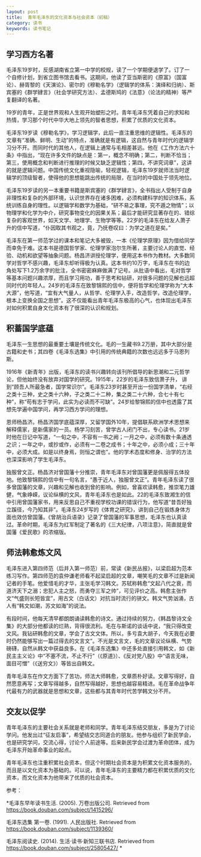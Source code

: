 ```yaml
---
layout: post
title:  青年毛泽东的文化资本与社会资本（初稿）
category: 读书
keywords: 读书笔记
---
```


## 学习西方名著 ##

毛泽东19岁时，反感湖南省立第一中学的校规，读了一个学期便退学了。订了一个自修计划，到省立图书馆去看书。这期间，他读了亚当斯密的《原富》（国富论）、赫胥黎的《天演论》、密尔的《穆勒名学》（逻辑学的体系：演绎和归纳）、斯宾塞的《群学肄言》（社会学研究方法）、孟德斯鸠的《法意》（论法的精神）等严复翻译的名著。

19岁的青年，正是世界观和人生观开始塑形之时。青年毛泽东凭着自己的求知和热情，学习那个时代中华大地上领先的智者思想，积累了优质的文化资本。

毛泽东19岁读《穆勒名学》，学习逻辑学，此后一直注重思维的逻辑性。毛泽东的文章有“准确、鲜明、生动”的特点，准确就是有逻辑，这自然与青年时代的逻辑学习分不开。而同时代的其他人，在逻辑上通常与毛相差甚远。他在《工作方法六十条》中指出，“现在许多文件的缺点是：第一，概念不明确；第二，判断不恰当；第三，使用概念和判断进行推理的时候又缺乏逻辑性；第四，不讲究词章”，这讲的就是逻辑问题。中国传统文化重视隐喻，轻视逻辑，毛泽东19岁就师法当时逻辑学的顶级智者，使得他的思想能跳出传统的局限，在当时的中国处于领先地位。

毛泽东19岁读的另一本重要书籍是斯宾塞的《群学肄言》，全书指出人受制于自身非理性和复杂的外部环境，认识世界存在诸多困难，必须构建科学的知识体系，系统训练自身的理性。以逻辑学和数学为基础，“研不易之事理，究不遁之物情”；以物理学和化学为中介，研究事物变化的因果关系；最后才能研究显著存在的、错综复杂的客观世界，如天文学、地理学、生物学等等。22岁的毛泽东在给友人萧子升的信中写道，“仆因取其书观之，竟，乃抚卷叹曰：为学之道在是矣。”

毛泽东在第一师范学过的课本和笔记大多被毁，一本《伦理学原理》因为借给同学而幸免于难。这本书是德国哲学家、伦理学家泡尔生所著，主要讨论人的直觉、经验、动机和欲望等抽象问题。杨昌济讲授伦理学，便用这本书作为教材。大多数同学对哲学不感兴趣，毛泽东却听得极为认真。这本书约10万字，毛泽东在书的边角处写下1.2万余字的批注，全书密密麻麻做满了记号。从批语中看出，毛对哲学等基本问题兴趣浓厚，而且学习用功，善于思考和钻研，对很多问题的见解也远超同时代的年轻人。24岁的毛泽东在致黎锦熙的信中，便将哲学和伦理学称为“大本大源”，他写道，“宜有大气量人，从哲学、伦理学入手，改造哲学，改造伦理学，根本上变换全国之思想”。这不仅能看出青年毛泽东极高的心气，也体现出毛泽东对如何积累自身文化资本有了很深的认识和规划。

## 积蓄国学底蕴 ##

毛泽东一生思想的最重要土壤是传统文化。毛的一生藏书9.2万册，其中大部分是古籍和史书；其四卷《毛泽东选集》中引用的传统典籍的次数也远远多于马恩列斯。

1916年《新青年》出版，毛泽东的读书兴趣转向该刊所倡导的新思潮和二元哲学论，但他始终没有放弃对国学的研究。1915年，22岁的毛泽东致信萧子升， 讲到“顾吾人所最急者，国学常识尔”。毛泽东23岁时甚至开出一份国学清单，“右经之类十三种，史之类十六种，子之类二十二种，集之类二十六种，合七十有七种”，称“苟有志于学问，此实为必读而不可缺”。24岁给黎锦熙的信中也透露了其想先学遍中国学问，再学习西方学问的理想。

恩师杨昌济。杨昌济国学底蕴深厚，又留学国外10年，提倡联系欧洲学术思想来解释儒家，是新儒家的一员。杨学习刻苦，曾学古人闭门不出，专心读书。21岁时他在日记中写道，“一旬之中，不容有一书之阙；一月之中，必须有数十条通透之识；一年之中，或抄或作，必须有一二卷之成书；十年之中，必须小成；三十年中，必须大成。如是以终身焉，则恒之谓也”。他的学术态度和修身、治学的方法也深深影响了学生毛泽东。

独服曾文正。杨昌济对曾国藩十分推崇，青年毛泽东对曾国藩更是佩服得五体投地。他致黎锦熙的信中有一句名言，“愚于近人，独服曾文正”。青年毛泽东读了很多曾国藩的文章，兴趣和见解也收到曾的影响。例如，曾喜欢读韩愈，推崇笔力雄健，气象峥嵘，议论纵横的文风，青年毛泽东也是如此。22的毛泽东致湘生的信中引用曾国藩家书，用来反思自己不重视学校功课的错误行为，他写道“昔吾好独立蹊径，今乃知其非”。毛泽东24岁写的《体育之研究》，讲到自己在锻炼身体方面也效仿曾国藩。《曾胡治兵语录》记录了曾国藩的军事思想，毛泽东也认真读过。革命时期，毛泽东为红军制定了著名的《三大纪律，八项注意》，简直就是曾国藩《爱民歌》的浓缩版。

## 师法韩愈炼文风 ##

毛泽东进入第四师范（后并入第一师范）前，常读《新民丛报》，以梁启超为范本练习写作。第四师范的袁仲谦老师看不起梁启超的文章，嘲笑毛的文章不过是新闻记者的手笔。他爱惜毛的才华，主张毛学习韩文。苏轼称韩愈“文起八代之衰，而道济天下之溺；忠犯人主之怒，而勇夺三军之帅”，可见评价之高。韩愈主张作文“气盛则长短皆宜”，用古文（白话文）对抗当时流行的骈文。韩文气势汹涌，古人有“韩文如潮，苏文如海”的说法。

有段时间，他每天清早都朗朗诵读韩愈的诗文。通过持续的努力，《韩昌黎诗文全集》的大部分他都读的烂熟，背得很流利。毛在与斯诺的谈话中说，“我只得改变文风。我钻研韩愈的文章，学会了古文文体。所以，多亏袁大胡子，今天我在必要时仍然能够写出一篇过得去的文言文”。不光是文言文，毛的文章议论纵横、气势磅礴，自然从韩文中获益良多。在《毛泽东选集》中还多处直接引用韩文，如《新民主主义论》中“不塞不流，不止不行”（《原道》）、《反对党八股》中“语言无味，面目可憎”（《送穷文》）等皆出自韩文。

青年毛泽东在作文方面下了苦功，师法大师韩愈，文章质朴好读。文章写得好，自然愿意再写；文章写得越多，自然写得越好，思想也越容易精进。毛在革命战争年代最有力的武器就是思想和文章，这些都与其青年时代苦学韩文分不开。

## 交友以促学 ##

青年毛泽东的主要社会关系就是老师和同学。青年毛泽东结交朋友，多是为了讨论学问。他发出过“征友启事”，希望结交志同道合的朋友。他参与组织了新民学会，也是研究学问，交流心得，讨论个人前途等。后来新民学会过渡为革命团体，成为毛泽东开始革命事业的起点。

青年毛泽东也注重积累社会资本，但这个时期社会资本是为积累文化资本服务的，而且是以文化资本为基础的。可以说，青年毛泽东的主要精力都在积累优质的文化资本，而文化资本为他带来了优质的社会资本。

参考：

*毛泽东早年读书生活. (2005). 万卷出版公司. Retrieved from https://book.douban.com/subject/1415296/

毛泽东选集 第一卷. (1991). 人民出版社. Retrieved from https://book.douban.com/subject/1139360/

毛泽东阅读史. (2014). 生活·读书·新知三联书店. Retrieved from https://book.douban.com/subject/25805427/
*












